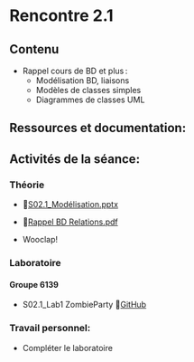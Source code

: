 # Rencontre 2.1

## Contenu
- Rappel cours de BD et plus : 
  - Modélisation BD, liaisons 
  - Modèles de classes simples  
  - Diagrammes de classes UML

## Ressources et documentation: 


## Activités de la séance: 
### Théorie
- 🔗[S02.1_Modélisation.pptx](https://cegepedouardmontpetit.sharepoint.com/:p:/r/sites/EDU-E23-420BW5EM-06139/Supports%20de%20cours/02.1_Modelisation/S02.1_Modelisation.pptx?d=wc5868de604494afda64538c1d4431864&csf=1&web=1&e=sKcsoL)
- 🔗[Rappel BD Relations.pdf](https://cegepedouardmontpetit.sharepoint.com/:b:/r/sites/EDU-E23-420BW5EM-06139/Supports%20de%20cours/02.1_Modelisation/Rappel_BD_Relations.pdf?csf=1&web=1&e=bRnJ6t)

- Wooclap!
### Laboratoire
#### Groupe 6139
- S02.1_Lab1 ZombieParty 🔗[GitHub](https://github.com/ProgWebTransFC/S02.1_Lab1)

### Travail personnel: 
- Compléter le laboratoire